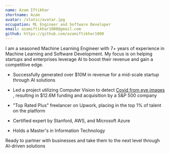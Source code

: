 ```yaml
---
name: Azam Iftikhar
shortname: Azam
avatar: /static/avatar.jpg
occupation: ML Engineer and Software Developer 
email: azamiftikhar1000@gmail.com
github: https://github.com/azamiftikhar1000
---
```

I am a seasoned Machine Learning Engineer with 7+ years of experience in Machine Learning and Software Development. My focus is on helping startups and enterprises leverage AI to boost their revenue and gain a competitive edge.

* Successfully generated over $10M in revenue for a mid-scale startup through AI solutions

* Led a project utilizing Computer Vision to detect [Covid from eye images](https://currentph.com/2021/06/30/covid-19-detection-and-protection-fastest-through-idetect-via-a1-intelligence/)  , resulting in $12.6M funding and acquisition by a S&P 500 company

*  "Top Rated Plus" freelancer on Upwork, placing in the top 1% of talent on the platform

* Certified expert by Stanford, AWS, and Microsoft Azure

*  Holds a Master's in Information Technology

Ready to partner with businesses and take them to the next level through AI-driven solutions
